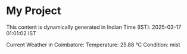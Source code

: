 # My Project

This content is dynamically generated in Indian Time (IST): 2025-03-17 01:01:02 IST


Current Weather in Coimbatore:
Temperature: 25.88 °C
Condition: mist
